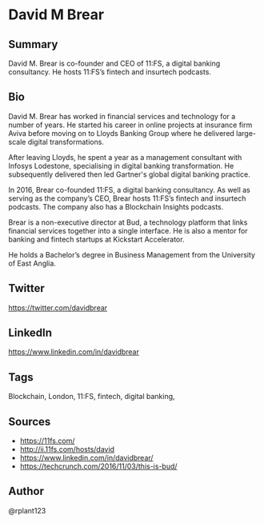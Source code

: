 # David M Brear

## Summary
David M. Brear is co-founder and CEO of 11:FS, a digital banking consultancy. He hosts 11:FS’s fintech and insurtech podcasts. 

## Bio
David M. Brear has worked in financial services and technology for a number of years. He started his career in online projects at insurance firm Aviva before moving on to Lloyds Banking Group where he delivered large-scale digital transformations.

After leaving Lloyds, he spent a year as a management consultant with Infosys Lodestone, specialising in digital banking transformation. He subsequently delivered then led Gartner's global digital banking practice. 

In 2016, Brear co-founded 11:FS, a digital banking consultancy. As well as serving as the company’s CEO, Brear hosts 11:FS’s fintech and insurtech podcasts. The company also has a Blockchain Insights podcasts. 

Brear is a non-executive director at Bud, a technology platform that links financial services together into a single interface. He is also a mentor for banking and fintech startups at Kickstart Accelerator. 

He holds a Bachelor’s degree in Business Management from the University of East Anglia. 

## Twitter
https://twitter.com/davidbrear

## LinkedIn
https://www.linkedin.com/in/davidbrear

## Tags
Blockchain, London, 11:FS, fintech, digital banking,

## Sources
- https://11fs.com/
- http://ii.11fs.com/hosts/david
- https://www.linkedin.com/in/davidbrear/
- https://techcrunch.com/2016/11/03/this-is-bud/

## Author
@rplant123
